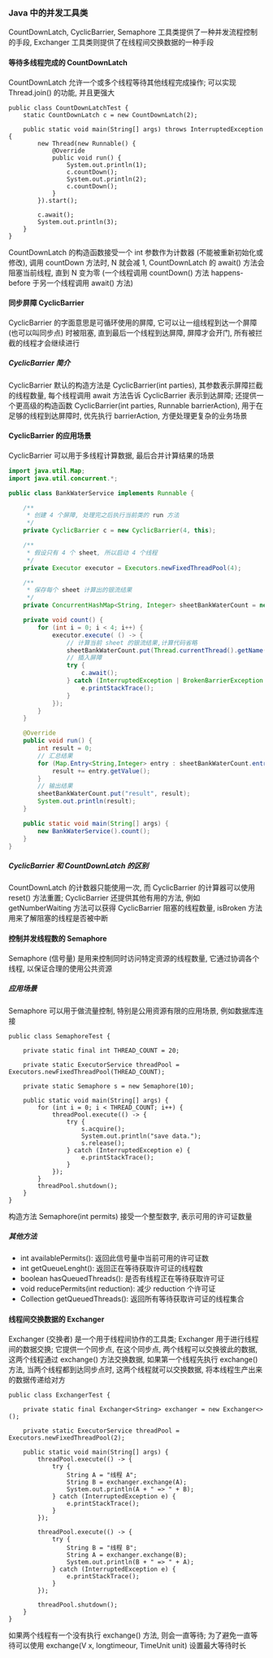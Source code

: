 ### Java 中的并发工具类
CountDownLatch, CyclicBarrier, Semaphore 工具类提供了一种并发流程控制的手段, Exchanger 工具类则提供了在线程间交换数据的一种手段

#### 等待多线程完成的 CountDownLatch
CountDownLatch 允许一个或多个线程等待其他线程完成操作; 可以实现 Thread.join() 的功能, 并且更强大
```
public class CountDownLatchTest {
    static CountDownLatch c = new CountDownLatch(2);

    public static void main(String[] args) throws InterruptedException {
        new Thread(new Runnable() {
            @Override
            public void run() {
                System.out.println(1);
                c.countDown();
                System.out.println(2);
                c.countDown();
            }
        }).start();

        c.await();
        System.out.println(3);
    }
}
```
CountDownLatch 的构造函数接受一个 int 参数作为计数器 (不能被重新初始化或修改), 调用 countDown 方法时, N 就会减 1, CountDownLatch 的 await() 方法会阻塞当前线程, 直到 N 变为零 (一个线程调用 countDown() 方法 happens-before 于另一个线程调用 await() 方法)

#### 同步屏障 CyclicBarrier
CyclicBarrier 的字面意思是可循环使用的屏障, 它可以让一组线程到达一个屏障 (也可以叫同步点) 时被阻塞, 直到最后一个线程到达屏障, 屏障才会开门, 所有被拦截的线程才会继续进行

##### CyclicBarrier 简介
CyclicBarrier 默认的构造方法是 CyclicBarrier(int parties), 其参数表示屏障拦截的线程数量, 每个线程调用 await 方法告诉 CyclicBarrier 表示到达屏障; 还提供一个更高级的构造函数 CyclicBarrier(int parties, Runnable barrierAction), 用于在足够的线程到达屏障时, 优先执行 barrierAction, 方便处理更复杂的业务场景

#### CyclicBarrier 的应用场景
CyclicBarrier 可以用于多线程计算数据, 最后合并计算结果的场景
```Java
import java.util.Map;
import java.util.concurrent.*;

public class BankWaterService implements Runnable {

    /**
     * 创建 4 个屏障, 处理完之后执行当前类的 run 方法
     */
    private CyclicBarrier c = new CyclicBarrier(4, this);

    /**
     * 假设只有 4 个 sheet, 所以启动 4 个线程
     */
    private Executor executor = Executors.newFixedThreadPool(4);

    /**
     * 保存每个 sheet 计算出的银流结果
     */
    private ConcurrentHashMap<String, Integer> sheetBankWaterCount = new ConcurrentHashMap<>();

    private void count() {
        for (int i = 0; i < 4; i++) {
            executor.execute( () -> {
                // 计算当前 sheet 的银流结果,计算代码省略
                sheetBankWaterCount.put(Thread.currentThread().getName(), 1);
                // 插入屏障
                try {
                    c.await();
                } catch (InterruptedException | BrokenBarrierException e) {
                    e.printStackTrace();
                }
            });
        }
    }

    @Override
    public void run() {
        int result = 0;
        // 汇总结果
        for (Map.Entry<String,Integer> entry : sheetBankWaterCount.entrySet()) {
            result += entry.getValue();
        }
        // 输出结果
        sheetBankWaterCount.put("result", result);
        System.out.println(result);
    }

    public static void main(String[] args) {
        new BankWaterService().count();
    }
}
```

##### CyclicBarrier 和 CountDownLatch 的区别
CountDownLatch 的计数器只能使用一次, 而 CyclicBarrier 的计算器可以使用 reset() 方法重置; CyclicBarrier 还提供其他有用的方法, 例如 getNumberWaiting 方法可以获得 CyclicBarrier 阻塞的线程数量, isBroken 方法用来了解阻塞的线程是否被中断

#### 控制并发线程数的 Semaphore
Semaphore (信号量) 是用来控制同时访问特定资源的线程数量, 它通过协调各个线程, 以保证合理的使用公共资源

##### 应用场景
Semaphore 可以用于做流量控制, 特别是公用资源有限的应用场景, 例如数据库连接
```
public class SemaphoreTest {

    private static final int THREAD_COUNT = 20;

    private static ExecutorService threadPool = Executors.newFixedThreadPool(THREAD_COUNT);

    private static Semaphore s = new Semaphore(10);

    public static void main(String[] args) {
        for (int i = 0; i < THREAD_COUNT; i++) {
            threadPool.execute(() -> {
                try {
                    s.acquire();
                    System.out.println("save data.");
                    s.release();
                } catch (InterruptedException e) {
                    e.printStackTrace();
                }
            });
        }
        threadPool.shutdown();
    }
}
```
构造方法 Semaphore(int permits) 接受一个整型数字, 表示可用的许可证数量

##### 其他方法
- int availablePermits(): 返回此信号量中当前可用的许可证数
- int getQueueLenght(): 返回正在等待获取许可证的线程数
- boolean hasQueuedThreads(): 是否有线程正在等待获取许可证
- void reducePermits(int reduction): 减少 reduction 个许可证
- Collection getQueuedThreads(): 返回所有等待获取许可证的线程集合

#### 线程间交换数据的 Exchanger
Exchanger (交换者) 是一个用于线程间协作的工具类; Exchanger 用于进行线程间的数据交换; 它提供一个同步点, 在这个同步点, 两个线程可以交换彼此的数据, 这两个线程通过 exchange() 方法交换数据, 如果第一个线程先执行 exchange() 方法, 当两个线程都到达同步点时, 这两个线程就可以交换数据, 将本线程生产出来的数据传递给对方
```
public class ExchangerTest {

    private static final Exchanger<String> exchanger = new Exchanger<>();

    private static ExecutorService threadPool = Executors.newFixedThreadPool(2);

    public static void main(String[] args) {
        threadPool.execute(() -> {
            try {
                String A = "线程 A";
                String B = exchanger.exchange(A);
                System.out.println(A + " => " + B);
            } catch (InterruptedException e) {
                e.printStackTrace();
            }
        });

        threadPool.execute(() -> {
            try {
                String B = "线程 B";
                String A = exchanger.exchange(B);
                System.out.println(B + " => " + A);
            } catch (InterruptedException e) {
                e.printStackTrace();
            }
        });

        threadPool.shutdown();
    }
}
```
如果两个线程有一个没有执行 exchange() 方法, 则会一直等待; 为了避免一直等待可以使用 exchange(V x, longtimeour, TimeUnit unit) 设置最大等待时长
